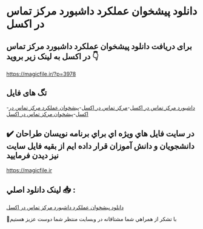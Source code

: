 # دانلود پیشخوان عملکرد داشبورد مرکز تماس در اکسل

## برای دریافت دانلود پیشخوان عملکرد داشبورد مرکز تماس در اکسل به لینک زیر بروید 👇

https://magicfile.ir/?p=3978

## تگ های فایل

-[داشبورد مرکز تماس در اکسل](https://magicfile.ir/product/%d9%be%db%8c%d8%b4%d8%ae%d9%88%d8%a7%d9%86-%d8%b9%d9%85%d9%84%da%a9%d8%b1%d8%af-%d8%af%d8%a7%d8%b4%d8%a8%d9%88%d8%b1%d8%af-%d9%85%d8%b1%da%a9%d8%b2-%d8%aa%d9%85%d8%a7%d8%b3-%d8%af%d8%b1-%d8%a7%da%a9%d8%b3%d9%84/)-[مرکز تماس در اکسل](https://magicfile.ir/product/%d9%be%db%8c%d8%b4%d8%ae%d9%88%d8%a7%d9%86-%d8%b9%d9%85%d9%84%da%a9%d8%b1%d8%af-%d8%af%d8%a7%d8%b4%d8%a8%d9%88%d8%b1%d8%af-%d9%85%d8%b1%da%a9%d8%b2-%d8%aa%d9%85%d8%a7%d8%b3-%d8%af%d8%b1-%d8%a7%da%a9%d8%b3%d9%84/)-[پیشخوان عملکرد مرکز تماس در اکسل](https://magicfile.ir/product/%d9%be%db%8c%d8%b4%d8%ae%d9%88%d8%a7%d9%86-%d8%b9%d9%85%d9%84%da%a9%d8%b1%d8%af-%d8%af%d8%a7%d8%b4%d8%a8%d9%88%d8%b1%d8%af-%d9%85%d8%b1%da%a9%d8%b2-%d8%aa%d9%85%d8%a7%d8%b3-%d8%af%d8%b1-%d8%a7%da%a9%d8%b3%d9%84/)-[پیشخوان مرکز تماس در اکسل](https://magicfile.ir/product/%d9%be%db%8c%d8%b4%d8%ae%d9%88%d8%a7%d9%86-%d8%b9%d9%85%d9%84%da%a9%d8%b1%d8%af-%d8%af%d8%a7%d8%b4%d8%a8%d9%88%d8%b1%d8%af-%d9%85%d8%b1%da%a9%d8%b2-%d8%aa%d9%85%d8%a7%d8%b3-%d8%af%d8%b1-%d8%a7%da%a9%d8%b3%d9%84/)

## ✔️ در سايت فايل هاي ويژه اي براي برنامه نويسان طراحان دانشجويان و دانش آموزان قرار داده ايم از بقيه فايل سايت نيز ديدن فرماييد

https://magicfile.ir


## لينک دانلود اصلي 📥 :

[دانلود پیشخوان عملکرد داشبورد مرکز تماس در اکسل](https://magicfile.ir/product/%d9%be%db%8c%d8%b4%d8%ae%d9%88%d8%a7%d9%86-%d8%b9%d9%85%d9%84%da%a9%d8%b1%d8%af-%d8%af%d8%a7%d8%b4%d8%a8%d9%88%d8%b1%d8%af-%d9%85%d8%b1%da%a9%d8%b2-%d8%aa%d9%85%d8%a7%d8%b3-%d8%af%d8%b1-%d8%a7%da%a9%d8%b3%d9%84/) 


🙏با تشکر از همراهي شما مشتاقانه در وبسایت منتظر شما دوست عزیز هستیم

